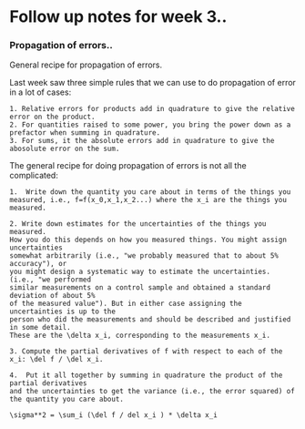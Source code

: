 
# Follow up notes for week 3..

### Propagation of errors.. 

General recipe for propagation of errors.

Last week saw three simple rules that we can use to do propagation of error in a lot of cases:

	1. Relative errors for products add in quadrature to give the relative error on the product.
	2. For quantities raised to some power, you bring the power down as a prefactor when summing in quadrature.
	3. For sums, it the absolute errors add in quadrature to give the abosolute error on the sum.


The general recipe for doing propagation of errors is not all the complicated:

	1.  Write down the quantity you care about in terms of the things you measured, i.e., f=f(x_0,x_1,x_2...) where the x_i are the things you measured.

	2. Write down estimates for the uncertainties of the things you measured. 
	How you do this depends on how you measured things. You might assign uncertainties 
	somewhat arbitrarily (i.e., "we probably measured that to about 5% accuracy"), or 
	you might design a systematic way to estimate the uncertainties. (i.e., "we performed 
	similar measurements on a control sample and obtained a standard deviation of about 5% 
	of the measured value"). But in either case assigning the uncertainties is up to the 
	person who did the measurements and should be described and justified in some detail. 
	These are the \delta x_i, corresponding to the measurements x_i. 

	3. Compute the partial derivatives of f with respect to each of the x_i: \del f / \del x_i.

	4.  Put it all together by summing in quadrature the product of the partial derivatives 
	and the uncertainties to get the variance (i.e., the error squared) of the quantity you care about.

	\sigma**2 = \sum_i (\del f / del x_i ) * \delta x_i


